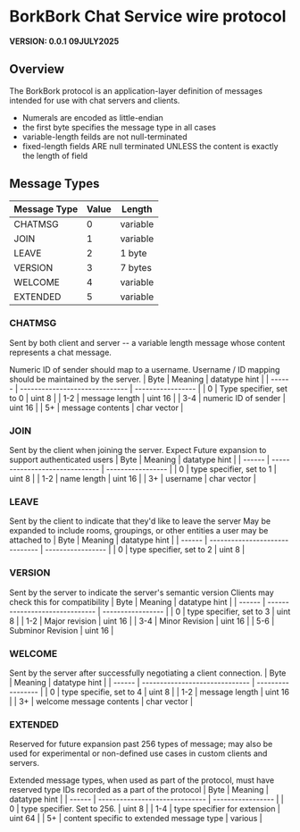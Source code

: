 # BorkBork Chat Service wire protocol
**VERSION: 0.0.1**
**09JULY2025**

## Overview
The BorkBork protocol is an application-layer definition of messages intended for use with chat servers and clients.
* Numerals are encoded as little-endian
* the first byte specifies the message type in all cases
* variable-length feilds are not null-terminated
* fixed-length fields ARE null terminated UNLESS the content is exactly the length of field

## Message Types

| Message Type | Value | Length |
| ------------ | ---- | ---------- |
| CHATMSG | 0 | variable |
| JOIN | 1 | variable |
| LEAVE | 2 | 1 byte |
| VERSION | 3 | 7 bytes |
| WELCOME | 4 | variable |
| EXTENDED | 5 | variable |

### CHATMSG
Sent by both client and server -- a variable length message whose content
represents a chat message.

Numeric ID of sender should map to a username. Username / ID mapping should be maintained by the server.
| Byte | Meaning | datatype hint |
| ------ | ------------------------------ | ----------------- |
| 0 | Type specifier, set to 0 | uint 8 |
| 1-2 | message length | uint 16 |
| 3-4 | numeric ID of sender | uint 16 |
| 5+ | message contents | char vector |

### JOIN
Sent by the client when joining the server. Expect Future expansion to
support authenticated users
| Byte | Meaning | datatype hint |
| ------ | ------------------------------ | ----------------- |
| 0 | type specifier, set to 1 | uint 8 |
| 1-2 | name length | uint 16 |
| 3+ | username | char vector |

### LEAVE
Sent by the client to indicate that they'd like to leave the server
May be expanded to include rooms, groupings, or other entities a user may be attached to
| Byte | Meaning | datatype hint |
| ------ | ------------------------------ | ----------------- |
| 0 | type specifier, set to 2 | uint 8 |

### VERSION
Sent by the server to indicate the server's semantic version
Clients may check this for compatibility
| Byte | Meaning | datatype hint |
| ------ | ------------------------------ | ----------------- |
| 0 | type specifier, set to 3 | uint 8 |
| 1-2 | Major revision | uint 16 |
| 3-4 | Minor Revision | uint 16 |
| 5-6 | Subminor Revision | uint 16 |

### WELCOME
Sent by the server after successfully negotiating a client connection.
| Byte | Meaning | datatype hint |
| ------ | ------------------------------ | ----------------- |
| 0 | type specifie, set to 4 | uint 8 |
| 1-2 | message length | uint 16 |
| 3+ | welcome message contents | char vector |

### EXTENDED
Reserved for future expansion past 256 types of message; may also be used for
experimental or non-defined use cases in custom clients and servers.

Extended message types, when used as part of the protocol, must have reserved type IDs
recorded as a part of the protocol
| Byte | Meaning | datatype hint |
| ------ | ------------------------------ | ----------------- |
| 0 | type specifier. Set to 256. | uint 8 |
| 1-4 | type specifier for extension | uint 64 |
| 5+ | content specific to extended message type | various |






